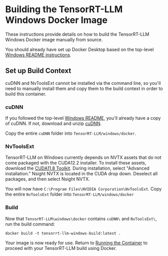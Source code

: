 # Building the TensorRT-LLM Windows Docker Image

These instructions provide details on how to build the TensorRT-LLM Windows Docker image manually from source.

You should already have set up Docker Desktop based on the top-level [Windows README instructions](windows/README.md#docker-desktop).

## Set up Build Context

cuDNN and NvToolsExt cannot be installed via the command line, so you'll need to manually install them and copy them to the build context in order to build this container.

### cuDNN

If you followed the top-level [Windows README](windows/README.md), you'll already have a copy of cuDNN. If not, download and unzip [cuDNN](https://developer.nvidia.com/cudnn).

Copy the entire `cuDNN` folder into `TensorRT-LLM/windows/docker`.

### NvToolsExt

TensorRT-LLM on Windows currently depends on NVTX assets that do not come packaged with the CUDA12.2 installer. To install these assets, download the [CUDA11.8 Toolkit](https://developer.nvidia.com/cuda-11-8-0-download-archive?target_os=Windows&target_arch=x86_64). During installation, select "Advanced installation." Nsight NVTX is located in the CUDA drop down. Deselect all packages, and then select Nsight NVTX.

You will now have `C:\Program Files\NVIDIA Corporation\NvToolsExt`. Copy the entire `NvToolsExt` folder into `TensorRT-LLM/windows/docker`

### Build

Now that `TensorRT-LLM\windows\docker` contains `cuDNN\` and `NvToolsExt\`, run the build command:

```
docker build -t tensorrt-llm-windows-build:latest .
```

Your image is now ready for use. Return to [Running the Container](windows/README.md#running-the-container) to proceed with your TensorRT-LLM build using Docker.
